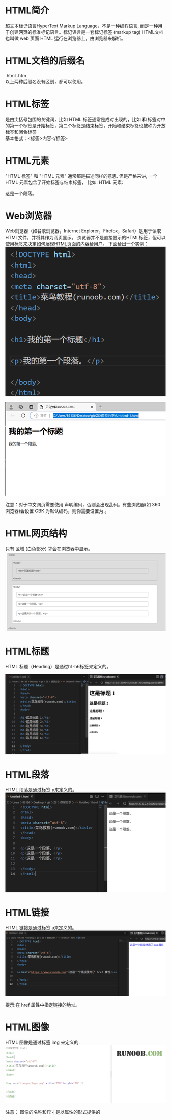 # HTML简介
超文本标记语言HyperText Markup Language，不是一种编程语言, 而是一种用于创建网页的标准标记语言。标记语言是一套标记标签 (markup tag)
HTML文档也叫做 web 页面
HTML 运行在浏览器上，由浏览器来解析。  

# HTML文档的后缀名 
.html
.htm  
以上两种后缀名没有区别，都可以使用。

# HTML标签
是由尖括号包围的关键词，比如 <html> 
HTML 标签通常是成对出现的，比如 <b> 和 </b>
标签对中的第一个标签是开始标签，第二个标签是结束标签，开始和结束标签也被称为开放标签和闭合标签  
基本格式：<标签>内容</标签>

# HTML元素
"HTML 标签" 和 "HTML 元素" 通常都是描述同样的意思. 
但是严格来讲, 一个 HTML 元素包含了开始标签与结束标签，
比如: HTML 元素: <p>这是一个段落。</p>

# Web浏览器
 Web浏览器（如谷歌浏览器，Internet Explorer，Firefox，Safari）是用于读取HTML文件，并将其作为网页显示。 浏览器并不是直接显示的HTML标签，但可以使用标签来决定如何展现HTML页面的内容给用户。
下面给出一个实例：
![alt text](第一个HTML文档.png)

 ![alt text](网页显示-1.png)




注意：对于中文网页需要使用 <meta charset="utf-8"> 声明编码，否则会出现乱码。有些浏览器(如 360 浏览器)会设置 GBK 为默认编码，则你需要设置为 <meta charset="gbk">。




 
# HTML网页结构 

只有 <body>区域 (白色部分) 才会在浏览器中显示。
![alt text](HTML网页结构.png)

# HTML标题
 HTML 标题（Heading）是通过h1-h6标签来定义的。

 ![alt text](HTML标题.png)
 

# HTML段落 
HTML 段落是通过标签 p来定义的。
![alt text](HTML段落.png)
 
# HTML链接
HTML 链接是通过标签 a来定义的。
![alt text](HTML链接.png)
 
提示:在 href 属性中指定链接的地址。

# HTML图像
HTML 图像是通过标签 img 来定义的.
![alt text](HTML图像.png)

注意： 图像的名称和尺寸是以属性的形式提供的

 
 
 

